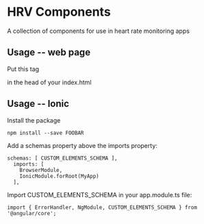 # HRV Components

A collection of components for use in heart rate monitoring apps

## Usage -- web page
Put this tag 
<script src='https://unpkg.com/FOOBAR@0.7.0/dist/myname.js'></script> 
in the head of your index.html

## Usage -- Ionic

Install the package

```
npm install --save FOOBAR
```

Add a schemas property above the imports property:
```
schemas: [ CUSTOM_ELEMENTS_SCHEMA ],
  imports: [
    BrowserModule,
    IonicModule.forRoot(MyApp)
  ],
```

Import CUSTOM_ELEMENTS_SCHEMA in your app.module.ts file:

```
import { ErrorHandler, NgModule, CUSTOM_ELEMENTS_SCHEMA } from '@angular/core';
```
